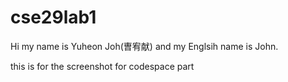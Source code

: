 # cse29lab1
Hi my name is Yuheon Joh(曺宥献) and my Englsih name is John.


this is for the screenshot for codespace part